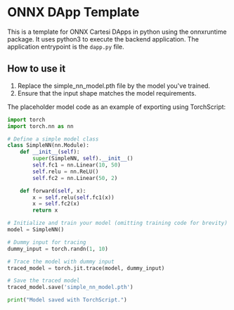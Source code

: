 # ONNX DApp Template

This is a template for ONNX Cartesi DApps in python using the onnxruntime package. It uses python3 to execute the backend application.
The application entrypoint is the `dapp.py` file.

## How to use it
1. Replace the simple_nn_model.pth file by the model you've trained.
2. Ensure that the input shape matches the model requirements.

The placeholder model code as an example of exporting using TorchScript:
```python
import torch
import torch.nn as nn

# Define a simple model class
class SimpleNN(nn.Module):
    def __init__(self):
        super(SimpleNN, self).__init__()
        self.fc1 = nn.Linear(10, 50)
        self.relu = nn.ReLU()
        self.fc2 = nn.Linear(50, 2)

    def forward(self, x):
        x = self.relu(self.fc1(x))
        x = self.fc2(x)
        return x

# Initialize and train your model (omitting training code for brevity)
model = SimpleNN()

# Dummy input for tracing
dummy_input = torch.randn(1, 10)

# Trace the model with dummy input
traced_model = torch.jit.trace(model, dummy_input)

# Save the traced model
traced_model.save('simple_nn_model.pth')

print("Model saved with TorchScript.")

```
